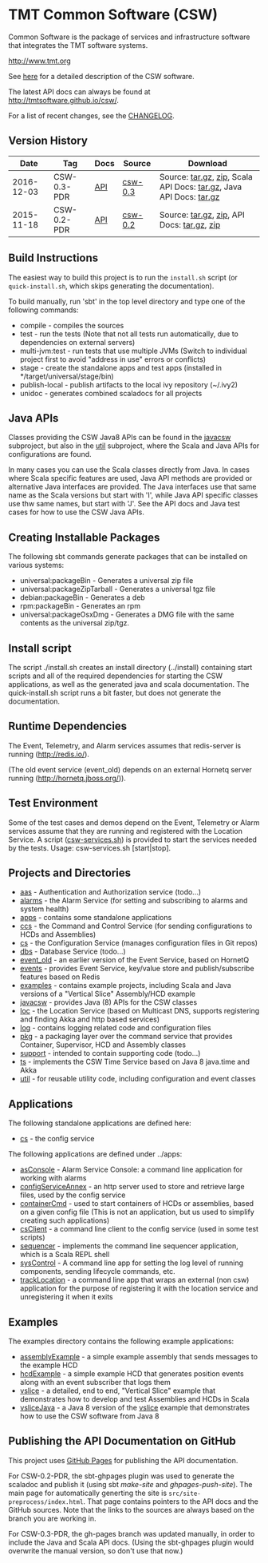 TMT Common Software (CSW)
=========================

Common Software is the package of services and infrastructure software that integrates the TMT software systems.

http://www.tmt.org

See [here](https://github.com/tmtsoftware/csw/releases/download/v0.3-PDR/TMTCommonSoftwareProgramming-CSWFD_REL01_KG.pdf)
for a detailed description of the CSW software.

The latest API docs can always be found at http://tmtsoftware.github.io/csw/.

For a list of recent changes, see the [CHANGELOG](CHANGELOG.md).

Version History
---------------

| Date | Tag | Docs | Source | Download |
|-----|-----|--------|-----|-----|
| 2016-12-03 | CSW-0.3-PDR | [API](http://tmtsoftware.github.io/csw/) | [csw-0.3](https://github.com/tmtsoftware/csw/tree/v0.3-PDR)| Source: [tar.gz](https://github.com/tmtsoftware/csw/archive/v0.3-PDR.tar.gz), [zip](https://github.com/tmtsoftware/csw/archive/v0.3-PDR.zip), Scala API Docs: [tar.gz](https://github.com/tmtsoftware/csw/releases/download/v0.3-PDR/csw-0.3-scaladoc.tar.gz), Java API Docs: [tar.gz](https://github.com/tmtsoftware/csw/releases/download/v0.3-PDR/csw-0.3-javadoc.tar.gz) |
| 2015-11-18 | CSW-0.2-PDR | [API](https://cdn.rawgit.com/tmtsoftware/csw/CSW-API-0.2-PDR/index.html) | [csw-0.2](https://github.com/tmtsoftware/csw/tree/v0.2-PDR)| Source: [tar.gz](https://github.com/tmtsoftware/csw/archive/v0.2-PDR.tar.gz), [zip](https://github.com/tmtsoftware/csw/archive/v0.2-PDR.zip), API Docs: [tar.gz](https://github.com/tmtsoftware/csw/archive/CSW-API-0.2-PDR.tar.gz), [zip](https://github.com/tmtsoftware/csw/archive/CSW-API-0.2-PDR.zip) |

Build Instructions
------------------

The easiest way to build this project is to run the `install.sh` script (or `quick-install.sh`, which skips
generating the documentation).

To build manually, run 'sbt' in the top level directory and type one of the following commands:

* compile - compiles the sources
* test - run the tests (Note that not all tests run automatically, due to dependencies on external servers)
* multi-jvm:test - run tests that use multiple JVMs (Switch to individual project first to avoid "address in use" errors or conflicts)
* stage - create the standalone apps and test apps (installed in */target/universal/stage/bin)
* publish-local - publish artifacts to the local ivy repository (~/.ivy2)
* unidoc - generates combined scaladocs for all projects

Java APIs
---------

Classes providing the CSW Java8 APIs can be found in the [javacsw](javacsw) subproject,
but also in the [util](util) subproject, where the Scala and Java APIs for configurations are found.

In many cases you can use the Scala classes directly from Java.
In cases where Scala specific features are used, Java API methods are provided or
alternative Java interfaces are provided. The Java interfaces use that same name as the Scala versions
but start with 'I', while Java API specific classes use thw same names, but start with 'J'.
See the API docs and Java test cases for how to use the CSW Java APIs.
  
Creating Installable Packages
-----------------------------

The following sbt commands generate packages that can be installed on various systems:

* universal:packageBin - Generates a universal zip file
* universal:packageZipTarball - Generates a universal tgz file
* debian:packageBin - Generates a deb
* rpm:packageBin - Generates an rpm
* universal:packageOsxDmg - Generates a DMG file with the same contents as the universal zip/tgz.

Install script
--------------

The script ./install.sh creates an install directory (../install) containing start scripts and all of the required dependencies
for starting the CSW applications, as well as the generated java and scala documentation.
The quick-install.sh script runs a bit faster, but does not generate the documentation.

Runtime Dependencies
--------------------

The Event, Telemetry, and Alarm services assumes that redis-server is running (http://redis.io/).

(The old event service (event_old) depends on an external Hornetq server running (http://hornetq.jboss.org/)).

Test Environment
----------------
Some of the test cases and demos depend on the Event, Telemetry or Alarm services assume that they are running and
registered with the Location Service. A script ([csw-services.sh](scripts/csw-services.sh)) is provided to start the 
services needed by the tests. Usage: csw-services.sh [start|stop].

Projects and Directories
------------------------

* [aas](aas) - Authentication and Authorization service (todo...)
* [alarms](alarms) - the Alarm Service (for setting and subscribing to alarms and system health)
* [apps](apps) - contains some standalone applications
* [ccs](ccs) - the Command and Control Service (for sending configurations to HCDs and Assemblies)
* [cs](cs) - the Configuration Service (manages configuration files in Git repos)
* [dbs](dbs) - Database Service (todo...)
* [event_old](event_old) - an earlier version of the Event Service, based on HornetQ
* [events](events) - provides Event Service, key/value store and publish/subscribe features based on Redis
* [examples](examples) - contains example projects, including Scala and Java versions of a "Vertical Slice" Assembly/HCD example
* [javacsw](javacsw) -  provides Java (8) APIs for the CSW classes
* [loc](loc) - the Location Service (based on Multicast DNS, supports registering and finding Akka and http based services)
* [log](log) - contains logging related code and configuration files
* [pkg](pkg) - a packaging layer over the command service that provides Container, Supervisor, HCD and Assembly classes
* [support](support) - intended to contain supporting code (todo...)
* [ts](ts) - implements the CSW Time Service based on Java 8 java.time and Akka
* [util](util) - for reusable utility code, including configuration and event classes

Applications
-----------

The following standalone applications are defined here:

* [cs](cs) - the config service

The following applications are defined under ../apps:

* [asConsole](apps/asConsole) - Alarm Service Console: a command line application for working with alarms
* [configServiceAnnex](apps/configServiceAnnex) - an http server used to store and retrieve large files, used by the config service
* [containerCmd](apps/containerCmd) - used to start containers of HCDs or assemblies, based on a given config file (This is not an application, but us used to simplify creating such applications)
* [csClient](apps/csClient) - a command line client to the config service (used in some test scripts)
* [sequencer](apps/sequencer) - implements the command line sequencer application, which is a Scala REPL shell
* [sysControl](apps/sysControl) - A command line app for setting the log level of running components, sending lifecycle commands, etc.
* [trackLocation](apps/trackLocation) - a command line app that wraps an external (non csw) application for the purpose of registering it with the location service and unregistering it when it exits

Examples
--------

The examples directory contains the following example applications:

* [assemblyExample](examples/assemblyExample) - a simple example assembly that sends messages to the example HCD
* [hcdExample](examples/hcdExample) - a simple example HCD that generates position events along with an event subscriber that logs them
* [vslice](examples/vslice) - a detailed, end to end, "Vertical Slice" example that demonstrates how to develop and test Assemblies and HCDs in Scala
* [vsliceJava](examples/vsliceJava) - a Java 8 version of the [vslice](examples/vslice) example that demonstrates how to use the CSW software from Java 8

Publishing the API Documentation on GitHub
------------------------------------------

This project uses [GitHub Pages](https://pages.github.com/) for publishing the API documentation.

For CSW-0.2-PDR, the sbt-ghpages plugin was used to generate the scaladoc and publish it (using sbt *make-site* and *ghpages-push-site*).
The main page for automatically generting the site is `src/site-preprocess/index.html`. That page contains pointers to the 
API docs and the GitHub sources. Note that the links to the sources are always based on the branch  you are working in.

For CSW-0.3-PDR, the gh-pages branch was updated manually, in order to include the Java and Scala API docs.
(Using the sbt-ghpages plugin would overwrite the manual version, so don't use that now.)


